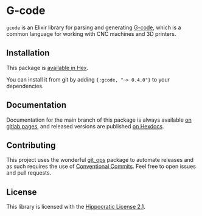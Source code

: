 # G-code

`gcode` is an Elixir library for parsing and generating [G-code](https://en.wikipedia.org/wiki/G-code), which is a common language for working with CNC machines and 3D printers.

## Installation

This package is [available in Hex](https://hex.pm/packages/gcode).

You can install it from git by adding `{:gcode, "~> 0.4.0"}` to your dependencies.

## Documentation

Documentation for the main branch of this package is always available [on gitlab pages](https://jimsy.gitlab.io/gcode), and released versions are published [on Hexdocs](https://hexdocs.pm/gcode).

## Contributing

This project uses the wonderful [git_ops](https://hex.pm/packages/git_ops) package to automate releases and as such requires the use of [Conventional Commits](https://www.conventionalcommits.org/en/v1.0.0/).  Feel free to open issues and pull requests.

## License

This library is licensed with the [Hippocratic License 2.1](https://firstdonoharm.dev/version/2/1/license.html).
